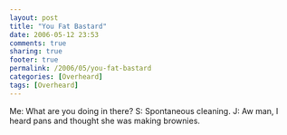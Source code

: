 ```yaml
---
layout: post
title: "You Fat Bastard"
date: 2006-05-12 23:53
comments: true
sharing: true
footer: true
permalink: /2006/05/you-fat-bastard
categories: [Overheard]
tags: [Overheard]
---
```

Me: What are you doing in there?
S: Spontaneous cleaning.
J: Aw man, I heard pans and thought she was making brownies.
